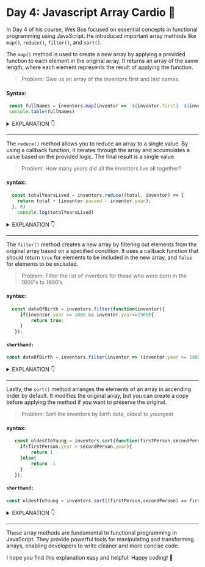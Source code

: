 # **Day 4: Javascript Array Cardio** 💪


In Day 4 of his course, Wes Bos focused on essential concepts in functional programming using JavaScript. He introduced important array methods like `map()`, `reduce()`, `filter()`, and `sort()`.

The `map()` method is used to create a new array by applying a provided function to each element in the original array. It returns an array of the same length, where each element represents the result of applying the function.

> Problem:  Give us an array of the inventors first and last names

#### Syntax:
```js
 const fullNames = inventors.map(inventor => `${inventor.first}  ${inventor.last}`);
 console.table(fullNames)
```

<details>
<summary>EXPLANATION 👇</summary>

#### `Array.prototpye.map:`


The code first defines a variable called `fullNames` and initializes it to an empty array. Then, it uses the `map()` method to iterate through the `inventors` array. The `map()` method takes a callback function as an argument, and in this case the callback function is `inventor =>` ``${inventor.first}  ${inventor.last}``. This callback function takes an inventor object as an argument and returns a string with the inventor's first and last names concatenated together.

For example, if the `inventors` array contains the following object:

```js
{
  "first": "Thomas",
  "last": "Edison"
}
```

The callback function would return the following string:

```js
"Thomas Edison"
```

The `map()` method then adds the string returned by the callback function to the `fullNames` array. After the `map()` method has finished iterating through the `inventors` array, the `fullNames` array will contain an array of strings with the first and last names of all the inventors.

Finally, the code uses the `console.table()` method to print the `fullNames` array to the console.
</details>

---

 The `reduce()` method allows you to reduce an array to a single value. By using a callback function, it iterates through the array and accumulates a value based on the provided logic. The final result is a single value.

> Problem:  How many years did all the inventors live all together?

#### syntax:
```js
  const totalYearsLived = inventors.reduce((total, inventor) => {
    return total + (inventor.passed - inventor.year);
  }, 0)
    console.log(totalYearsLived)
```

<details>

<summary>EXPLANATION 👇</summary>

#### `Array.prototpye.reduce:`


The code first defines a variable called `totalYearsLived` and initializes it to 0. Then, it uses the `reduce()` method to iterate through the `inventors` array. The `reduce()` method takes a callback function as an argument, and in this case the callback function is ``(total, inventor) => {
    return total + (inventor.passed - inventor.year)};``. This callback function takes two arguments: the current total number of years lived and the current inventor object. The callback function then returns the new total number of years lived, which is the sum of the current total and the number of years the current inventor lived.

For example, if the `inventors` array contains the following objects:

```js
{
  "year": 1847,
  "passed": 1931
},
{
  "year": 1856,
  "passed": 1937
}
```

The callback function would be called twice, once for each inventor object. The first time the callback function is called, the current total would be 0, and the current inventor object would be the first object in the `inventors` array. The callback function would then return the new total, which would be 84 (the difference between 1931 and 1847). The second time the callback function is called, the current total would be 84, and the current inventor object would be the second object in the `inventors` array. The callback function would then return the new total, which would be 81 (the difference between 1937 and 1856).

After the `reduce()` method has finished iterating through the `inventors` array, the `totalYearsLived` variable will contain the total number of years all the inventors lived.

Finally, the code uses the `console.log()` method to print the `totalYearsLived` variable to the console.
</details>

---


The `filter()` method creates a new array by filtering out elements from the original array based on a specified condition. It uses a callback function that should return `true` for elements to be included in the new array, and `false` for elements to be excluded.

  > Problem: Filter the list of inventors for those who were born in the 1800's to 1900's 

#### syntax:
```javascript
  const dateOfBirth = inventors.filter(function(inventor){
     if(inventor.year >= 1800 && inventor.year<=1900){
         return true;
     }
   });
```


 #### `shorthand:`
 ```js
 const dateOfBirth = inventors.filter(inventor => (inventor.year >= 1800 && inventor.year<=1900));
 ```

<details>

<summary>EXPLANATION 👇</summary>

#### `Array.prototype.filter:`


The code first defines a variable called `dateOfBirth` and initializes it to an empty array. Then, it uses the `filter()` method to iterate through the `inventors` array. The `filter()` method takes a callback function as an argument, and in this case the callback function is ``function(inventor)
     if(inventor.year >= 1800 && inventor.year<=1900)
         return true ``.
 This callback function takes an inventor object as an argument and returns a boolean value. The callback function returns `true` if the inventor's year of birth is between 1800 and 1900, and `false` otherwise.

For example, if the `inventors` array contains the following objects:

```js
{
  "year": 1847,
},
{
  "year": 1856,
},
{
  "year": 1901,
}
```

The callback function would be called three times, once for each inventor object. The first two times the callback function is called, it would return `true`, because the year of birth of the first two inventor objects is between 1800 and 1900. The third time the callback function is called, it would return `false`, because the year of birth of the third inventor object is not between 1800 and 1900.

After the `filter()` method has finished iterating through the `inventors` array, the `dateOfBirth` array will contain the inventor objects whose year of birth is between 1800 and 1900.
</details>

---

Lastly, the `sort()` method arranges the elements of an array in ascending order by default. It modifies the original array, but you can create a copy before applying the method if you want to preserve the original.

> Problem:  Sort the inventors by birth date, oldest to youngest


#### syntax:

```js
   const oldestToYoung = inventors.sort(function(firstPerson,secondPerson){
     if(firstPerson.year > secondPerson.year){
         return 1
     }else{
         return -1
     }
   });
```
#### `shorthand:`
```js
const oldestToYoung = inventors.sort((firstPerson,secondPerson) => firstPerson.year > secondPerson.year ? 1: -1);
```

<details>
<summary>EXPLANATION 👇</summary>

#### `Array.prototype.sort:`

The code first defines a variable called `oldestToYoung` and initializes it to the `inventors` array. Then, it uses the `sort()` method to sort the `inventors` array. The `sort()` method takes a callback function as an argument, and in this case the callback function is ``function(firstPerson,secondPerson)
     if(firstPerson.year > secondPerson.year)?
        return 1:
         return -1:``. This callback function takes two inventor objects as arguments and returns an integer. The integer returned by the callback function determines the order in which the two inventor objects are sorted.

The callback function returns 1 if the first inventor object's year of birth is greater than the second inventor object's year of birth. This means that the first inventor object will be sorted before the second inventor object. The callback function returns -1 if the first inventor object's year of birth is less than the second inventor object's year of birth. This means that the second inventor object will be sorted before the first inventor object.

After the `sort()` method has finished sorting the `inventors` array, the `oldestToYoung` variable will contain the sorted array. The sorted array will be in ascending order, based on the year of birth of the inventors.

</details>

---


These array methods are fundamental to functional programming in JavaScript. They provide powerful tools for manipulating and transforming arrays, enabling developers to write cleaner and more concise code.

I hope you find this explanation easy and helpful. Happy coding! 🚀